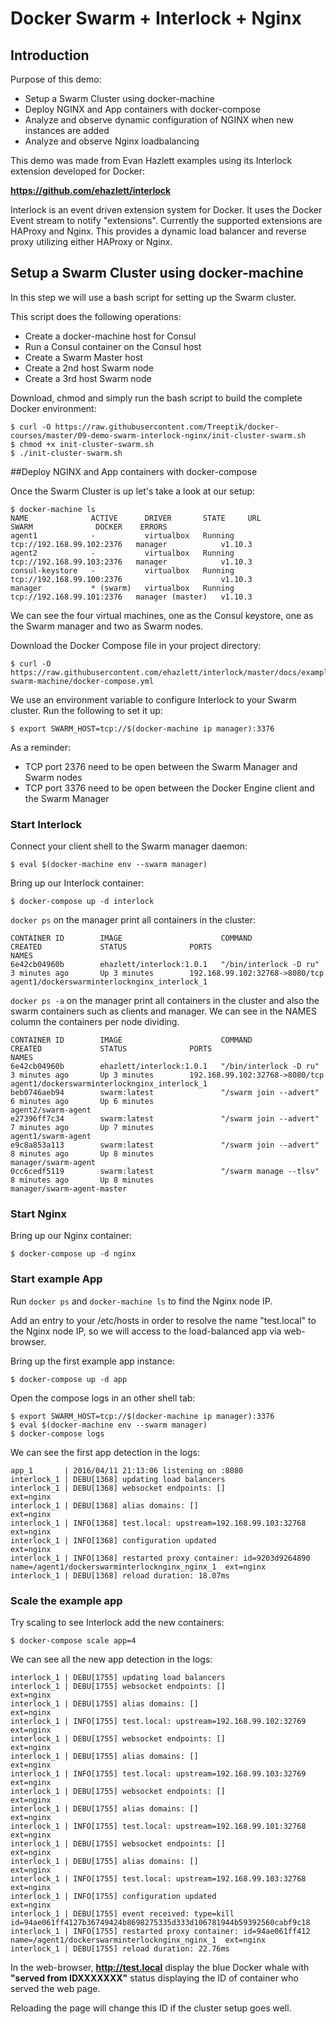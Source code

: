 # Docker Swarm + Interlock + Nginx

## Introduction

Purpose of this demo:

* Setup a Swarm Cluster using docker-machine
* Deploy NGINX and App containers with docker-compose
* Analyze and observe dynamic configuration of NGINX when new instances are added
* Analyze and observe Nginx loadbalancing

This demo was made from Evan Hazlett examples using its Interlock extension developed for Docker:

**https://github.com/ehazlett/interlock**

Interlock is an event driven extension system for Docker. It uses the Docker Event stream to notify "extensions". Currently the supported extensions are HAProxy and Nginx. This provides a dynamic load balancer and reverse proxy utilizing either HAProxy or Nginx.

## Setup a Swarm Cluster using docker-machine

In this step we will use a bash script for setting up the Swarm cluster.

This script does the following operations:

- Create a docker-machine host for Consul
- Run a Consul container on the Consul host
- Create a Swarm Master host
- Create a 2nd host Swarm node
- Create a 3rd host Swarm node


Download, chmod and simply run the bash script to build the complete Docker environment:

```{r, engine='bash', count_lines}
$ curl -O https://raw.githubusercontent.com/Treeptik/docker-courses/master/09-demo-swarm-interlock-nginx/init-cluster-swarm.sh
$ chmod +x init-cluster-swarm.sh
$ ./init-cluster-swarm.sh
```
##Deploy NGINX and App containers with docker-compose

Once the Swarm Cluster is up let's take a look at our setup:

```{r, engine='bash', count_lines}
$ docker-machine ls
NAME              ACTIVE      DRIVER       STATE     URL                         SWARM              DOCKER    ERRORS
agent1            -           virtualbox   Running   tcp://192.168.99.102:2376   manager            v1.10.3   
agent2            -           virtualbox   Running   tcp://192.168.99.103:2376   manager            v1.10.3   
consul-keystore   -           virtualbox   Running   tcp://192.168.99.100:2376                      v1.10.3   
manager           * (swarm)   virtualbox   Running   tcp://192.168.99.101:2376   manager (master)   v1.10.3
```

We can see the four virtual machines, one as the Consul keystore, one as the Swarm manager and two as Swarm nodes.

Download the Docker Compose file in your project directory:

```{r, engine='bash', count_lines}
$ curl -O https://raw.githubusercontent.com/ehazlett/interlock/master/docs/examples/nginx-swarm-machine/docker-compose.yml
```
We use an environment variable to configure Interlock to your Swarm cluster. Run the following to set it up:

```{r, engine='bash', count_lines}
$ export SWARM_HOST=tcp://$(docker-machine ip manager):3376
```

As a reminder:

- TCP port 2376 need to be open between the Swarm Manager and Swarm nodes
- TCP port 3376 need to be open between the Docker Engine client and the Swarm Manager


### Start Interlock

Connect your client shell to the Swarm manager daemon:

```{r, engine='bash', count_lines}
$ eval $(docker-machine env --swarm manager)
```

Bring up our Interlock container:

```{r, engine='bash', count_lines}
$ docker-compose up -d interlock
```

```docker ps``` on the manager print all containers in the cluster:

```
CONTAINER ID        IMAGE                      COMMAND                  CREATED             STATUS              PORTS                            NAMES
6e42cb04960b        ehazlett/interlock:1.0.1   "/bin/interlock -D ru"   3 minutes ago       Up 3 minutes        192.168.99.102:32768->8080/tcp   agent1/dockerswarminterlocknginx_interlock_1
```
```docker ps -a``` on the manager print all containers in the cluster and also the swarm containers such as clients and manager. We can see in the NAMES column the  containers per node dividing.

```
CONTAINER ID        IMAGE                      COMMAND                  CREATED             STATUS              PORTS                            NAMES
6e42cb04960b        ehazlett/interlock:1.0.1   "/bin/interlock -D ru"   3 minutes ago       Up 3 minutes        192.168.99.102:32768->8080/tcp   agent1/dockerswarminterlocknginx_interlock_1
beb0746aeb94        swarm:latest               "/swarm join --advert"   6 minutes ago       Up 6 minutes                                         agent2/swarm-agent
e27396ff7c34        swarm:latest               "/swarm join --advert"   7 minutes ago       Up 7 minutes                                         agent1/swarm-agent
e9c8a853a113        swarm:latest               "/swarm join --advert"   8 minutes ago       Up 8 minutes                                         manager/swarm-agent
0cc6cedf5119        swarm:latest               "/swarm manage --tlsv"   8 minutes ago       Up 8 minutes                                         manager/swarm-agent-master
```

### Start Nginx

Bring up our Nginx container:

```{r, engine='bash', count_lines}
$ docker-compose up -d nginx
```

### Start example App

Run ```docker ps``` and ```docker-machine ls``` to find the Nginx node IP.

Add an entry to your /etc/hosts in order to resolve the name "test.local" to the Nginx node IP, so we will access to the load-balanced app via web-browser.

Bring up the first example app instance:

```{r, engine='bash', count_lines}
$ docker-compose up -d app
```
Open the compose logs in an other shell tab:

```{r, engine='bash', count_lines}
$ export SWARM_HOST=tcp://$(docker-machine ip manager):3376
$ eval $(docker-machine env --swarm manager)
$ docker-compose logs
```
We can see the first app detection in the logs:

```
app_1       | 2016/04/11 21:13:06 listening on :8080
interlock_1 | DEBU[1368] updating load balancers                      
interlock_1 | DEBU[1368] websocket endpoints: []                       ext=nginx
interlock_1 | DEBU[1368] alias domains: []                             ext=nginx
interlock_1 | INFO[1368] test.local: upstream=192.168.99.103:32768     ext=nginx
interlock_1 | INFO[1368] configuration updated                         ext=nginx
interlock_1 | INFO[1368] restarted proxy container: id=9203d9264890 name=/agent1/dockerswarminterlocknginx_nginx_1  ext=nginx
interlock_1 | DEBU[1368] reload duration: 18.07ms                     
```

### Scale the example app

Try scaling to see Interlock add the new containers:

```{r, engine='bash', count_lines}
$ docker-compose scale app=4
```
We can see all the new app detection in the logs:

```
interlock_1 | DEBU[1755] updating load balancers                      
interlock_1 | DEBU[1755] websocket endpoints: []                       ext=nginx
interlock_1 | DEBU[1755] alias domains: []                             ext=nginx
interlock_1 | INFO[1755] test.local: upstream=192.168.99.102:32769     ext=nginx
interlock_1 | DEBU[1755] websocket endpoints: []                       ext=nginx
interlock_1 | DEBU[1755] alias domains: []                             ext=nginx
interlock_1 | INFO[1755] test.local: upstream=192.168.99.103:32769     ext=nginx
interlock_1 | DEBU[1755] websocket endpoints: []                       ext=nginx
interlock_1 | DEBU[1755] alias domains: []                             ext=nginx
interlock_1 | INFO[1755] test.local: upstream=192.168.99.101:32768     ext=nginx
interlock_1 | DEBU[1755] websocket endpoints: []                       ext=nginx
interlock_1 | DEBU[1755] alias domains: []                             ext=nginx
interlock_1 | INFO[1755] test.local: upstream=192.168.99.103:32768     ext=nginx
interlock_1 | INFO[1755] configuration updated                         ext=nginx
interlock_1 | DEBU[1755] event received: type=kill id=94ae061ff4127b36749424b8698275335d333d106781944b59392560cabf9c18 
interlock_1 | INFO[1755] restarted proxy container: id=94ae061ff412 name=/agent1/dockerswarminterlocknginx_nginx_1  ext=nginx
interlock_1 | DEBU[1755] reload duration: 22.76ms                     
```
In the web-browser, **http://test.local** display the blue Docker whale with **"served from IDXXXXXXX"** status displaying the ID of container who served the web page.

Reloading the page will change this ID if the cluster setup goes well.